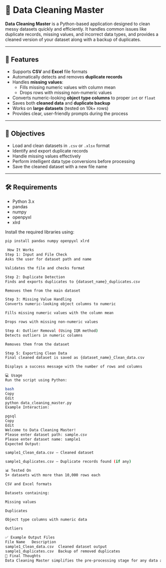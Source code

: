 # 🧹 Data Cleaning Master

**Data Cleaning Master** is a Python-based application designed to clean messy datasets quickly and efficiently. It handles common issues like duplicate records, missing values, and incorrect data types, and provides a cleaned version of your dataset along with a backup of duplicates.

---

## 🚀 Features

- Supports **CSV** and **Excel** file formats
- Automatically detects and removes **duplicate records**
- Handles **missing values**:
  - Fills missing numeric values with column mean
  - Drops rows with missing non-numeric values
- Converts numeric-looking **object type columns** to proper `int` or `float`
- Saves both **cleaned data** and **duplicate backup**
- Works on **large datasets** (tested on 10k+ rows)
- Provides clear, user-friendly prompts during the process

---

## 📌 Objectives

- Load and clean datasets in `.csv` or `.xlsx` format
- Identify and export duplicate records
- Handle missing values effectively
- Perform intelligent data type conversions before processing
- Save the cleaned dataset with a new file name

---

## 🛠️ Requirements

- Python 3.x
- pandas
- numpy
- openpyxl
- xlrd

Install the required libraries using:

```bash
pip install pandas numpy openpyxl xlrd

 How It Works
Step 1: Input and File Check
Asks the user for dataset path and name

Validates the file and checks format

Step 2: Duplicate Detection
Finds and exports duplicates to {dataset_name}_duplicates.csv

Removes them from the main dataset

Step 3: Missing Value Handling
Converts numeric-looking object columns to numeric

Fills missing numeric values with the column mean

Drops rows with missing non-numeric values

Step 4: Outlier Removal (Using IQR method)
Detects outliers in numeric columns

Removes them from the dataset

Step 5: Exporting Clean Data
Final cleaned dataset is saved as {dataset_name}_Clean_data.csv

Displays a success message with the number of rows and columns

💻 Usage
Run the script using Python:

bash
Copy
Edit
python data_cleaning_master.py
Example Interaction:

pgsql
Copy
Edit
Welcome to Data Cleaning Master!
Please enter dataset path: sample.csv
Please enter dataset name: sample1
Expected Output:

sample1_Clean_data.csv – Cleaned dataset

sample1_duplicates.csv – Duplicate records found (if any)

📊 Tested On
5+ datasets with more than 10,000 rows each

CSV and Excel formats

Datasets containing:

Missing values

Duplicates

Object type columns with numeric data

Outliers

✅ Example Output Files
File Name	Description
sample1_Clean_data.csv	Cleaned dataset output
sample1_duplicates.csv	Backup of removed duplicates
🧠 Final Thoughts
Data Cleaning Master simplifies the pre-processing stage for any data analysis or data science workflow. It’s beginner-friendly, efficient, and can save hours of manual work. Perfect for students, analysts, or professionals who frequently work with raw data.














